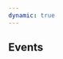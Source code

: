 ```yaml
---
dynamic: true
---
```


<script setup>
import EventCard from '../events/EventCard.vue'
import { useData } from 'vitepress'
import { computed } from 'vue'
const { params, frontmatter } = useData()

</script>

<youtube-embed v-if="frontmatter?.youtube_video" :video="frontmatter.youtube_video"></youtube-embed>

<!-- @content -->

<!-- <pre class="text-xs">{{ frontmatter }}</pre> -->

## Events

<div class="m-4 flex flex-col gap-8">
  <EventCard v-for="event in frontmatter.events" :key="event.id" v-bind="event" />
</div>
